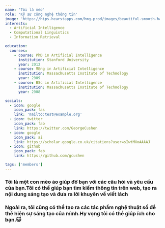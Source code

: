 ```yaml
---
name: 'Tôi là mèo'
role: 'Kỹ sư công nghệ thông tin'
image: 'https://hips.hearstapps.com/hmg-prod/images/beautiful-smooth-haired-red-cat-lies-on-the-sofa-royalty-free-image-1678488026.jpg?crop=0.88847xw:1xh;center,top&resize=1200:*'
interests:
  - Artificial Intelligence
  - Computational Linguistics
  - Information Retrieval

education:
  courses:
    - course: PhD in Artificial Intelligence
      institution: Stanford University
      year: 2012
    - course: MEng in Artificial Intelligence
      institution: Massachusetts Institute of Technology
      year: 2009
    - course: BSc in Artificial Intelligence
      institution: Massachusetts Institute of Technology
      year: 2008

socials:
  - icon: google
    icon_pack: fas
    link: 'mailto:test@example.org'
  - icon: twitter
    icon_pack: fab
    link: https://twitter.com/GeorgeCushen
  - icon: google
    icon_pack: ai
    link: https://scholar.google.co.uk/citations?user=sIwtMXoAAAAJ
  - icon: github
    icon_pack: fab
    link: https://github.com/gcushen

tags: ['members']
---
```


### Tôi là một con mèo ảo giúp đỡ bạn với các câu hỏi và yêu cầu của bạn.Tôi có thể giúp bạn tìm kiếm thông tin trên web, tạo ra nội dung sáng tạo và đưa ra lời khuyên về viết lách

### Ngoài ra, tôi cũng có thể tạo ra các tác phẩm nghệ thuật số để thể hiện sự sáng tạo của mình.Hy vọng tôi có thể giúp ích cho bạn.🐱
